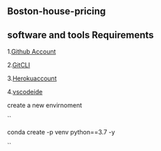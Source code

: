 ## Boston-house-pricing
## software and tools Requirements
1.[Github Account](https://github.com) 

2.[GitCLI](https://git-scm.com/downloads) 

3.[Herokuaccount](https://heroku.com) 

4.[vscodeide](https.vscode.com)

create a new envirnoment

``

conda create -p venv python==3.7 -y

``